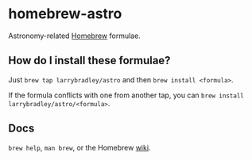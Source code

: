 homebrew-astro
==============
Astronomy-related [Homebrew][1] formulae.


How do I install these formulae?
--------------------------------
Just `brew tap larrybradley/astro` and then `brew install <formula>`.

If the formula conflicts with one from another tap, you can `brew
install larrybradley/astro/<formula>`.

Docs
----
`brew help`, `man brew`, or the Homebrew [wiki][1].


[1]: http://wiki.github.com/Homebrew/homebrew
